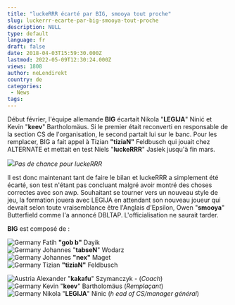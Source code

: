 ```yaml
---
title: "luckeRRR écarté par BIG, smooya tout proche"
slug: luckerrr-ecarte-par-big-smooya-tout-proche
description: NULL
type: default
language: fr
draft: false
date: 2018-04-03T15:59:30.000Z
lastmod: 2022-05-09T12:30:24.000Z
views: 1808
author: neLendirekt
country: de
categories:
 - News
tags:
---
```

Début février, l'équipe allemande **BIG** écartait Nikola "**LEGIJA**" Ninić et Kevin "**keev**" Bartholomäus. Si le premier était reconverti en responsable de la section CS de l'organisation, le second partait lui sur le banc. Pour les remplacer, BIG a fait appel à Tizian **"tiziaN"** Feldbusch qui jouait chez ALTERNATE et mettait en test Niels "**luckeRRR**" Jasiek jusqu'à fin mars.

![](https://flickshot-ue.s3.eu-west-2.amazonaws.com/flickshot/article/5ac3a17edbfed/images/pID2ZRH5BfhMcOnmntMEjljR3bdLKxo0uExhCnr3.jpeg)_Pas de chance pour luckeRRR_

Il est donc maintenant tant de faire le bilan et luckeRRR a simplement été écarté, son test n'étant pas concluant malgré avoir montré des choses correctes avec son awp. Souhaitant se tourner vers un nouveau style de jeu, la formation jouera avec LEGIJA en attendant son nouveau joueur qui devrait selon toute vraisemblance être l'Anglais d'Epsilon, Owen "**smooya**" Butterfield comme l'a annoncé DBLTAP. L'officialisation ne saurait tarder.

**BIG** est composé de :

![Germany](/images/countries/de.svg)⁠ Fatih **"gob b"** Dayik  
![Germany](/images/countries/de.svg)⁠ Johannes "**tabseN**" Wodarz  
![Germany](/images/countries/de.svg)⁠ Johannes **"nex"** Maget  
![Germany](/images/countries/de.svg) Tizian **"tiziaN"** Feldbusch  
  
![Austria](/images/countries/at.svg)⁠ Alexander "**kakafu**" Szymanczyk - (_Coach_)  
![Germany](/images/countries/de.svg)⁠ Kevin "**keev**" Bartholomäus (_Remplaçant_)  
![Germany](/images/countries/de.svg)⁠ Nikola "**LEGIJA**" Ninic (_h_ _ead of CS/manager général_)
